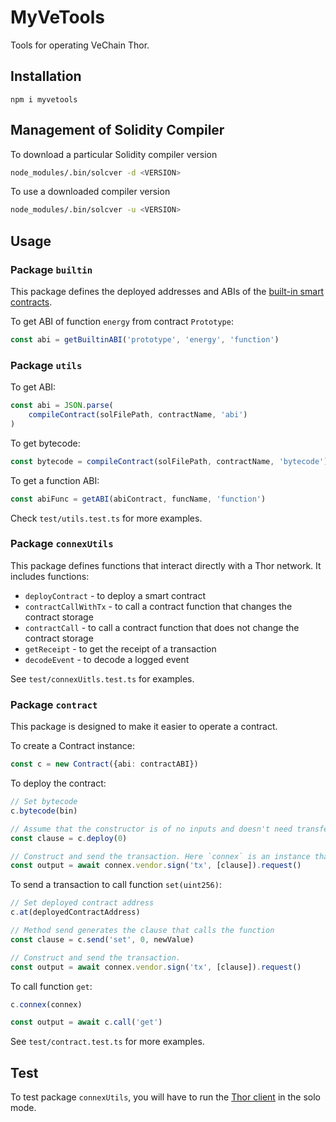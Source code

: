 # MyVeTools

Tools for operating VeChain Thor.

## Installation
`npm i myvetools`

## Management of Solidity Compiler
To download a particular Solidity compiler version
```bash
node_modules/.bin/solcver -d <VERSION>
```
To use a downloaded compiler version
```bash
node_modules/.bin/solcver -u <VERSION>
```

## Usage
### Package `builtin`
This package defines the deployed addresses and ABIs of the [built-in smart contracts](https://docs.vechain.org/thor/learn/builtin-contracts.html). 

To get ABI of function `energy` from contract `Prototype`:
```typescript
const abi = getBuiltinABI('prototype', 'energy', 'function')
```

### Package `utils`
To get ABI:
```typescript
const abi = JSON.parse(
	compileContract(solFilePath, contractName, 'abi')
)
```

To get bytecode:
```typescript
const bytecode = compileContract(solFilePath, contractName, 'bytecode')
```

To get a function ABI:
```typescript
const abiFunc = getABI(abiContract, funcName, 'function')
```

Check `test/utils.test.ts` for more examples.

### Package `connexUtils`
This package defines functions that interact directly with a Thor network. It includes functions:

* `deployContract` - to deploy a smart contract
* `contractCallWithTx` - to call a contract function that changes the contract storage
* `contractCall` - to call a contract function that does not change the contract storage
* `getReceipt` - to get the receipt of a transaction
* `decodeEvent` - to decode a logged event

See `test/connexUitls.test.ts` for examples.

### Package `contract`
This package is designed to make it easier to operate a contract.

To create a Contract instance:
```typescript
const c = new Contract({abi: contractABI})
```

To deploy the contract:
```typescript
// Set bytecode
c.bytecode(bin)

// Assume that the constructor is of no inputs and doesn't need transfer any value. Method deploy generates the clause for deploying the contract.
const clause = c.deploy(0)

// Construct and send the transaction. Here `connex` is an instance that implements the Connex interface.
const output = await connex.vendor.sign('tx', [clause]).request()
```

To send a transaction to call function `set(uint256)`:
```typescript
// Set deployed contract address
c.at(deployedContractAddress)

// Method send generates the clause that calls the function
const clause = c.send('set', 0, newValue)

// Construct and send the transaction.
const output = await connex.vendor.sign('tx', [clause]).request()
```

To call function `get`:
```typescript
c.connex(connex)

const output = await c.call('get')
```

See `test/contract.test.ts` for more examples.

## Test
To test package `connexUtils`, you will have to run the [Thor client](https://github.com/vechain/thor) in the solo mode. 